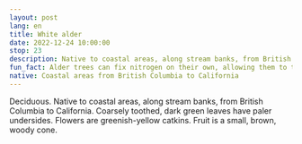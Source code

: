 ```yaml
---
layout: post
lang: en
title: White alder
date: 2022-12-24 10:00:00
stop: 23
description: Native to coastal areas, along stream banks, from British Columbia to California.
fun_fact: Alder trees can fix nitrogen on their own, allowing them to tolerate infertile soils
native: Coastal areas from British Columbia to California
---
```

Deciduous. Native to coastal areas, along stream banks, from British Columbia to California. Coarsely toothed, dark green leaves have paler undersides. Flowers are greenish-yellow catkins. Fruit is a small, brown, woody cone.